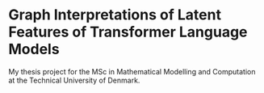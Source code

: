 # Graph Interpretations of Latent Features of Transformer Language Models

My thesis project for the MSc in Mathematical Modelling and Computation at the Technical University of Denmark.
